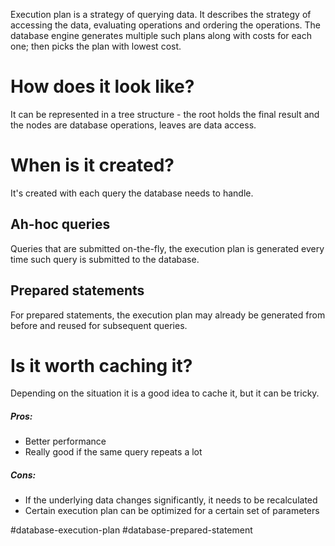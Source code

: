 Execution plan is a strategy of querying data. It describes the strategy of accessing the data, evaluating operations and ordering the operations. The database engine generates multiple such plans along with costs for each one; then picks the plan with lowest cost.

# How does it look like?
It can be represented in a tree structure - the root holds the final result and the nodes are database operations, leaves are data access.

# When is it created?
It's created with each query the database needs to handle.

## Ah-hoc queries
Queries that are submitted on-the-fly, the execution plan is generated every time such query is submitted to the database.

## Prepared statements
For prepared statements, the execution plan may already be generated from before and reused for subsequent queries.

# Is it worth caching it?
Depending on the situation it is a good idea to cache it, but it can be tricky.

##### Pros:
- Better performance
- Really good if the same query repeats a lot
##### Cons:
- If the underlying data changes significantly, it needs to be recalculated
- Certain execution plan can be optimized for a certain set of parameters

#database-execution-plan 
#database-prepared-statement